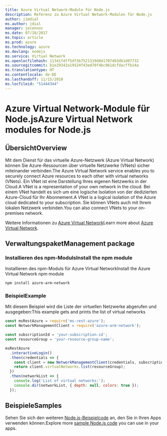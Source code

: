 ```yaml
---
title: Azure Virtual Network-Module für Node.js
description: Referenz zu Azure Virtual Network-Modulen für Node.js
author: jimdial
ms.author: jdial
manager: jeconnoc
ms.date: 07/18/2017
ms.topic: article
ms.prod: azure
ms.technology: azure
ms.devlang: nodejs
ms.service: Virtual Network
ms.openlocfilehash: 11341fdff5df3b7521319d841707493db1d07732
ms.sourcegitcommit: b1e29342a19524f43ed70f4bc961dcfdacffb14a
ms.translationtype: HT
ms.contentlocale: de-DE
ms.lasthandoff: 11/15/2018
ms.locfileid: "51444344"
---
```

# <a name="azure-virtual-network-modules-for-nodejs"></a><span data-ttu-id="a7693-103">Azure Virtual Network-Module für Node.js</span><span class="sxs-lookup"><span data-stu-id="a7693-103">Azure Virtual Network modules for Node.js</span></span>

## <a name="overview"></a><span data-ttu-id="a7693-104">Übersicht</span><span class="sxs-lookup"><span data-stu-id="a7693-104">Overview</span></span>

<span data-ttu-id="a7693-105">Mit dem Dienst für das virtuelle Azure-Netzwerk (Azure Virtual Network) können Sie Azure-Ressourcen über virtuelle Netzwerke (VNets) sicher miteinander verbinden.</span><span class="sxs-lookup"><span data-stu-id="a7693-105">The Azure Virtual Network service enables you to securely connect Azure resources to each other with virtual networks (VNets).</span></span> <span data-ttu-id="a7693-106">Ein VNet ist eine Darstellung Ihres eigenen Netzwerks in der Cloud.</span><span class="sxs-lookup"><span data-stu-id="a7693-106">A VNet is a representation of your own network in the cloud.</span></span> <span data-ttu-id="a7693-107">Bei einem VNet handelt es sich um eine logische Isolation von der dedizierten Azure-Cloud für Ihr Abonnement.</span><span class="sxs-lookup"><span data-stu-id="a7693-107">A VNet is a logical isolation of the Azure cloud dedicated to your subscription.</span></span> <span data-ttu-id="a7693-108">Sie können VNets auch mit Ihrem lokalen Netzwerk verbinden.</span><span class="sxs-lookup"><span data-stu-id="a7693-108">You can also connect VNets to your on-premises network.</span></span>

<span data-ttu-id="a7693-109">Weitere Informationen zu [Azure Virtual Network](https://docs.microsoft.com/azure/virtual-network/virtual-networks-overview)</span><span class="sxs-lookup"><span data-stu-id="a7693-109">Learn more about [Azure Virtual Network](https://docs.microsoft.com/azure/virtual-network/virtual-networks-overview).</span></span>

## <a name="management-package"></a><span data-ttu-id="a7693-110">Verwaltungspaket</span><span class="sxs-lookup"><span data-stu-id="a7693-110">Management package</span></span>

### <a name="install-the-npm-module"></a><span data-ttu-id="a7693-111">Installieren des npm-Moduls</span><span class="sxs-lookup"><span data-stu-id="a7693-111">Install the npm module</span></span>

<span data-ttu-id="a7693-112">Installieren des npm-Moduls für Azure Virtual Network</span><span class="sxs-lookup"><span data-stu-id="a7693-112">Install the Azure Virtual Network npm module</span></span>

```bash
npm install azure-arm-network
```

### <a name="example"></a><span data-ttu-id="a7693-113">Beispiel</span><span class="sxs-lookup"><span data-stu-id="a7693-113">Example</span></span>

<span data-ttu-id="a7693-114">Mit diesem Beispiel wird die Liste der virtuellen Netzwerke abgerufen und ausgegeben:</span><span class="sxs-lookup"><span data-stu-id="a7693-114">This example gets and prints the list of virtual networks</span></span>

```javascript
const msRestAzure = require('ms-rest-azure');
const NetworkManagementClient = require('azure-arm-network');

const subscriptionId = 'your-subscription-id';
const resourceGroup = 'your-resource-group-name';

msRestAzure
  .interactiveLogin()
  .then(credentials => {
    const client = new NetworkManagementClient(credentials, subscriptionId);
    return client.virtualNetworks.list(resourceGroup);
  })
  .then(networkList => {
    console.log('List of virtual networks:');
    console.dir(networkList, { depth: null, colors: true });
  });
```

## <a name="samples"></a><span data-ttu-id="a7693-115">Beispiele</span><span class="sxs-lookup"><span data-stu-id="a7693-115">Samples</span></span>

<span data-ttu-id="a7693-116">Sehen Sie sich den weiteren [Node.js-Beispielcode](https://azure.microsoft.com/resources/samples/?platform=nodejs) an, den Sie in Ihren Apps verwenden können.</span><span class="sxs-lookup"><span data-stu-id="a7693-116">Explore more [sample Node.js code](https://azure.microsoft.com/resources/samples/?platform=nodejs) you can use in your apps.</span></span>
